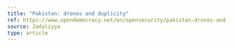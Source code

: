 ```yaml
---
title: "Pakistan: drones and duplicity"
ref: https://www.opendemocracy.net/en/opensecurity/pakistan-drones-and-duplicity/
source: Jadaliyya
type: article
---
```

